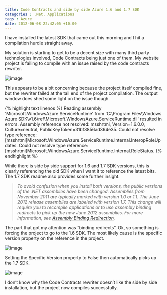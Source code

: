 ```yaml
---
title: Code Contracts and side by side Azure 1.6 and 1.7 SDK
categories : .Net, Applications
tags : Azure
date: 2012-06-08 22:42:05 +10:00
---
```


I have installed the latest SDK that came out this morning and I hit a compilation hurdle straight away.  My solution is starting to get to be a decent size with many third party technologies involved, Code Contracts being just one of them. My website project is failing to compile with an issue raised by the code contracts rewriter.  ![image][0]This appears to be a bit concerning because the project itself compiled fine, but the rewriter failed at the tail end of the project compilation. The output window does shed some light on the issue though. 

{% highlight text linenos %}
Reading assembly 'Microsoft.WindowsAzure.ServiceRuntime' from 'C:\Program Files\Windows Azure SDK\v1.6\ref\Microsoft.WindowsAzure.ServiceRuntime.dll' resulted in errors.
    Assembly reference not resolved: msshrtmi, Version=1.6.0.0, Culture=neutral, PublicKeyToken=31bf3856ad364e35.
    Could not resolve type reference: [msshrtmi]Microsoft.WindowsAzure.ServiceRuntime.Internal.InteropRoleUpdates.
    Could not resolve type reference: [msshrtmi]Microsoft.WindowsAzure.ServiceRuntime.Internal.RoleStatus.
{% endhighlight %}While there is side by side support for 1.6 and 1.7 SDK versions, this is clearly referencing the old SDK when I want it to reference the latest bits. The 1.7 SDK readme also provides some further insight.

> _To avoid confusion when you install both versions, the public versions of the .NET assemblies have been changed. Assemblies from November 2011 are typically marked with version 1.0 or 1.1. The June 2012 release assemblies are labeled with version 1.7. This change will require you to recompile applications or to use assembly binding redirects to pick up the new June 2012 assemblies. For more information, see [Assembly Binding Redirection][1]._
The part that got my attention was “binding redirects”. Ok, so something is forcing the project to go to the 1.6 SDK. The most likely cause is the specific version property on the reference in the project.
![image][2]Setting the Specific Version property to False then automatically picks up the 1.7 SDK.
![image][3]I don’t know why the Code Contracts rewriter doesn’t like the side by side installation, but the project now compiles successfully.

[0]: /blogfiles/image_141.png
[1]: http://msdn.microsoft.com/en-us/library/2fc472t2(v=vs.90).aspx
[2]: /blogfiles/image_142.png
[3]: /blogfiles/image_143.png